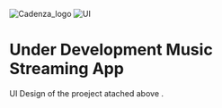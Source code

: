 ![Cadenza_logo](/assets/logo.png)
![UI](/i.PNG)

# Under Development Music Streaming App 
UI Design of the proeject atached above .




